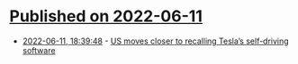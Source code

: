 # [Published on 2022-06-11](index.md)

* [2022-06-11, 18:39:48](https://news.ycombinator.com/item?id=31706955) - [US moves closer to recalling Tesla’s self-driving software](https://fortune.com/2022/06/10/elon-musk-tesla-nhtsa-investigation-traffic-safety-autonomous-fsd-fatal-probe/)
